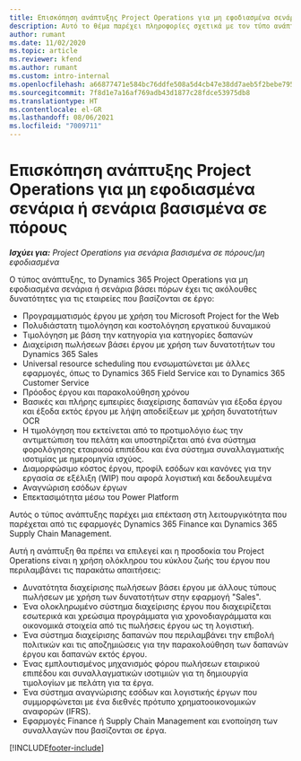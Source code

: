 ```yaml
---
title: Επισκόπηση ανάπτυξης Project Operations για μη εφοδιασμένα σενάρια ή σενάρια βασισμένα σε πόρους
description: Αυτό το θέμα παρέχει πληροφορίες σχετικά με τον τύπο ανάπτυξης, το Project Operations για μη εφοδιασμένα σενάρια ή σενάρια βάσει πόρων.
author: rumant
ms.date: 11/02/2020
ms.topic: article
ms.reviewer: kfend
ms.author: rumant
ms.custom: intro-internal
ms.openlocfilehash: a66877471e584bc76ddfe508a5d4cb47e38dd7aeb5f2bebe795b41a1de462ef9
ms.sourcegitcommit: 7f8d1e7a16af769adb43d1877c28fdce53975db8
ms.translationtype: HT
ms.contentlocale: el-GR
ms.lasthandoff: 08/06/2021
ms.locfileid: "7009711"
---
```

# <a name="project-operations-for-resourcenon-stocked-based-scenarios-deployment-overview"></a>Επισκόπηση ανάπτυξης Project Operations για μη εφοδιασμένα σενάρια ή σενάρια βασισμένα σε πόρους

_**Ισχύει για:** Project Operations για σενάρια βασισμένα σε πόρους/μη εφοδιασμένα_

Ο τύπος ανάπτυξης, το Dynamics 365 Project Operations για μη εφοδιασμένα σενάρια ή σενάρια βάσει πόρων έχει τις ακόλουθες δυνατότητες για τις εταιρείες που βασίζονται σε έργο:

- Προγραμματισμός έργου με χρήση του Microsoft Project for the Web
- Πολυδιάστατη τιμολόγηση και κοστολόγηση εργατικού δυναμικού
- Τιμολόγηση με βάση την κατηγορία για κατηγορίες δαπανών
- Διαχείριση πωλήσεων βάσει έργου με χρήση των δυνατοτήτων του Dynamics 365 Sales
- Universal resource scheduling που ενσωματώνεται με άλλες εφαρμογές, όπως το Dynamics 365 Field Service και το Dynamics 365 Customer Service
- Πρόοδος έργου και παρακολούθηση χρόνου
- Βασικές και πλήρης εμπειρίες διαχείρισης δαπανών για έξοδα έργου και έξοδα εκτός έργου με λήψη αποδείξεων με χρήση δυνατοτήτων OCR
- Η τιμολόγηση που εκτείνεται από το προτιμολόγιο έως την αντιμετώπιση του πελάτη και υποστηρίζεται από ένα σύστημα φορολόγησης εταιρικού επιπέδου και ένα σύστημα συναλλαγματικής ισοτιμίας με ημερομηνία ισχύος.
- Διαμορφώσιμο κόστος έργου, προφίλ εσόδων και κανόνες για την εργασία σε εξέλιξη (WIP) που αφορά λογιστική και δεδουλευμένα
- Αναγνώριση εσόδων έργων
- Επεκτασιμότητα μέσω του Power Platform

Αυτός ο τύπος ανάπτυξης παρέχει μια επέκταση στη λειτουργικότητα που παρέχεται από τις εφαρμογές Dynamics 365 Finance και Dynamics 365 Supply Chain Management.

Αυτή η ανάπτυξη θα πρέπει να επιλεγεί και η προσδοκία του Project Operations είναι η χρήση ολόκληρου του κύκλου ζωής του έργου που περιλαμβάνει τις παρακάτω απαιτήσεις:

- Δυνατότητα διαχείρισης πωλήσεων βάσει έργου με άλλους τύπους πωλήσεων με χρήση των δυνατοτήτων στην εφαρμογή "Sales".
- Ένα ολοκληρωμένο σύστημα διαχείρισης έργου που διαχειρίζεται εσωτερικά και χρεώσιμα προγράμματα για χρονοδιαγράμματα και οικονομικά στοιχεία από τις πωλήσεις έργου ως τη λογιστική.
- Ένα σύστημα διαχείρισης δαπανών που περιλαμβάνει την επιβολή πολιτικών και τις αποζημιώσεις για την παρακολούθηση των δαπανών έργου και δαπανών εκτός έργου.
- Ένας εμπλουτισμένος μηχανισμός φόρου πωλήσεων εταιρικού επιπέδου και συναλλαγματικών ισοτιμιών για τη δημιουργία τιμολογίων με πελάτη για τα έργα.
- Ένα σύστημα αναγνώρισης εσόδων και λογιστικής έργων που συμμορφώνεται με ένα διεθνές πρότυπο χρηματοοικονομικών αναφορών (IFRS).
- Εφαρμογές Finance ή Supply Chain Management και ενοποίηση των συναλλαγών που βασίζονται σε έργα.


[!INCLUDE[footer-include](../includes/footer-banner.md)]